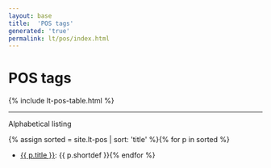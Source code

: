 ```yaml
---
layout: base
title:  'POS tags'
generated: 'true'
permalink: lt/pos/index.html
---
```


# POS tags

{% include lt-pos-table.html %}

----------

Alphabetical listing

{% assign sorted = site.lt-pos | sort: 'title' %}{% for p in sorted %}
* [{{ p.title }}](): {{ p.shortdef }}{% endfor %}
